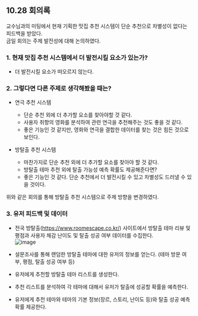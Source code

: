 ## 10.28 회의록
  교수님과의 미팅에서 현재 기획한 맛집 추천 시스템이 단순 추천으로 차별성이 없다는 피드백을 받았다.  
  금일 회의는 주제 발전성에 대해 논의하였다.

### 1. 현재 맛집 추천 시스템에서 더 발전시킬 요소가 있는가?
  - 더 발전시킬 요소가 떠오르지 않는다.

### 2. 그렇다면 다른 주제로 생각해봤을 때는?
  - 연극 추천 시스템
    - 단순 추천 외에 더 추가할 요소를 찾아야할 것 같다.
    - 사용자 취향의 영화를 분석하여 관련 연극을 추천해주는 것도 좋을 것 같다.
    - 좋은 기능인 것 같지만, 영화와 연극을 결합한 데이터를 찾는 것은 힘든 것으로 보인다.
    
  - 방탈출 추천 시스템
    - 마찬가지로 단순 추천 외에 더 추가할 요소를 찾아야 할 것 같다.
    - 방탈출 테마 추천 외에 탈출 가능성 예측 확률도 제공해준다면?
    - 좋은 기능인 것 같다. 단순 추천에서 더 발전시킬 수 있고 차별성도 드러낼 수 있을 것이다.
 
 위와 같은 회의를 통해 방탈출 추천 시스템으로 주제 방향을 변경하였다.
 
### 3. 유저 피드백 및 데이터
  - 전국 방탈출(https://www.roomescape.co.kr/) 사이트에서 방탈출 테마 리뷰 및 평점과 사용자 체감 난이도 및 탈출 성공 여부 데이터를 수집한다.  
  ![image](https://user-images.githubusercontent.com/55437339/139399748-8942524c-7991-4beb-8526-d9cfb3c27b7e.png)

  - 설문조사를 통해 랜덤한 방탈출 테마에 대한 유저의 정보를 얻는다. (테마 방문 여부, 평점, 탈출 성공 여부 등)
  - 유저에게 추천할 방탈출 테마 리스트를 생성한다.
  - 추천 리스트를 분석하여 각 테마에 대해서 유저가 탈출에 성공할 확률을 예측한다.
  - 유저에게 추천 테마와 테마의 기본 정보(장르, 스토리, 난이도 등)와 탈출 성공 예측 확률 제공한다.
